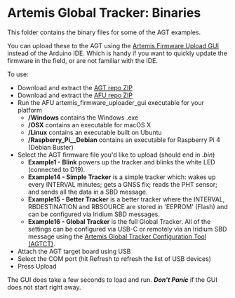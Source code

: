 # Artemis Global Tracker: Binaries

This folder contains the binary files for some of the AGT examples.

You can upload these to the AGT using the [Artemis Firmware Upload GUI](https://github.com/sparkfun/Artemis-Firmware-Upload-GUI) instead of the Arduino IDE.
Which is handy if you want to quickly update the firmware in the field, or are not familiar with the IDE.

To use:

* Download and extract the [AGT repo ZIP](https://github.com/sparkfun/Artemis_Global_Tracker/archive/main.zip)
* Download and extract the [AFU repo ZIP](https://github.com/sparkfun/Artemis-Firmware-Upload-GUI/archive/master.zip)
* Run the AFU artemis_firmware_uploader_gui executable for your platform
  * **/Windows** contains the Windows .exe
  * **/OSX** contains an executable for macOS X
  * **/Linux** contains an executable built on Ubuntu
  * **/Raspberry_Pi__Debian** contains an executable for Raspberry Pi 4 (Debian Buster)
* Select the AGT firmware file you'd like to upload (should end in *.bin*)
  * **Example1 - Blink** powers up the tracker and blinks the white LED (connected to D19).
  * **Example14 - Simple Tracker** is a simple tracker which: wakes up every INTERVAL minutes; gets a GNSS fix; reads the PHT sensor; and sends all the data in a SBD message.
  * **Example15 - Better Tracker** is a better tracker where the INTERVAL, RBDESTINATION and RBSOURCE are stored in 'EEPROM' (Flash) and can be configured via Iridium SBD messages.
  * **Example16 - Global Tracker** is the full Global Tracker. All of the settings can be configured via USB-C or remotely via an Iridium SBD message using the [Artemis Global Tracker Configuration Tool (AGTCT)](../Tools).
* Attach the AGT target board using USB
* Select the COM port (hit Refresh to refresh the list of USB devices)
* Press Upload

The GUI does take a few seconds to load and run. _**Don't Panic**_ if the GUI does not start right away.
